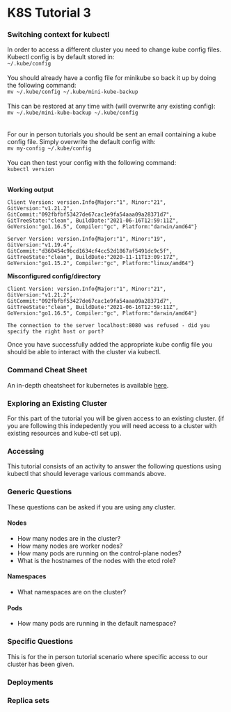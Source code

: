 # K8S Tutorial 3

### Switching context for kubectl
In order to access a different cluster you need to change kube config files. Kubectl config is by default stored in: <br/>
`~/.kube/config`  <br/> <br/>
You should already have a config file for minikube so back it up by doing the following command:  <br/>
`mv ~/.kube/config ~/.kube/mini-kube-backup`  <br/> <br/>
This can be restored at any time with (will overwrite any existing config):  <br/>
`mv ~/.kube/mini-kube-backup ~/.kube/config`  <br/>
 <br/> <br/>
For our in person tutorials you should be sent an email containing a kube config file. Simply overwrite the default config with:  <br/>
`mv my-config ~/.kube/config`
 <br/> <br/>
You can then test your config with the following command: <br/>
`kubectl version` <br/> <br/>

**Working output**
```
Client Version: version.Info{Major:"1", Minor:"21", GitVersion:"v1.21.2", GitCommit:"092fbfbf53427de67cac1e9fa54aaa09a28371d7", GitTreeState:"clean", BuildDate:"2021-06-16T12:59:11Z", GoVersion:"go1.16.5", Compiler:"gc", Platform:"darwin/amd64"}

Server Version: version.Info{Major:"1", Minor:"19", GitVersion:"v1.19.4", GitCommit:"d360454c9bcd1634cf4cc52d1867af5491dc9c5f", GitTreeState:"clean", BuildDate:"2020-11-11T13:09:17Z", GoVersion:"go1.15.2", Compiler:"gc", Platform:"linux/amd64"}
```
**Misconfigured config/directory**
```
Client Version: version.Info{Major:"1", Minor:"21", GitVersion:"v1.21.2", GitCommit:"092fbfbf53427de67cac1e9fa54aaa09a28371d7", GitTreeState:"clean", BuildDate:"2021-06-16T12:59:11Z", GoVersion:"go1.16.5", Compiler:"gc", Platform:"darwin/amd64"}

The connection to the server localhost:8080 was refused - did you specify the right host or port?
```

Once you have successfully added the appropriate kube config file you should be able to interact with the cluster via kubectl.

### Command Cheat Sheet
An in-depth cheatsheet for kubernetes is available [here](https://kubernetes.io/docs/reference/kubectl/cheatsheet/).

### Exploring an Existing Cluster
For this part of the tutorial you will be given access to an existing cluster. (if you are following this indepedently you will need access to a cluster with existing resources and kube-ctl set up).

### Accessing 

This tutorial consists of an activity to answer the following questions using kubectl that should leverage various commands above.

### Generic Questions
These questions can be asked if you are using any cluster.
#### Nodes
* How many nodes are in the cluster?
* How many nodes are worker nodes?
* How many pods are running on the control-plane nodes?
* What is the hostnames of the nodes with the etcd role?

#### Namespaces
* What namespaces are on the cluster?


#### Pods
* How many pods are running in the default namespace?

### Specific Questions
This is for the in person tutorial scenario where specific access to our cluster has been given.

### Deployments


### Replica sets
